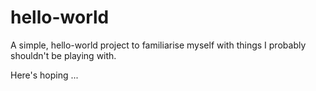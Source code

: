 # hello-world

A simple, hello-world project to familiarise myself with things I probably shouldn't be playing with.

Here's hoping ...
